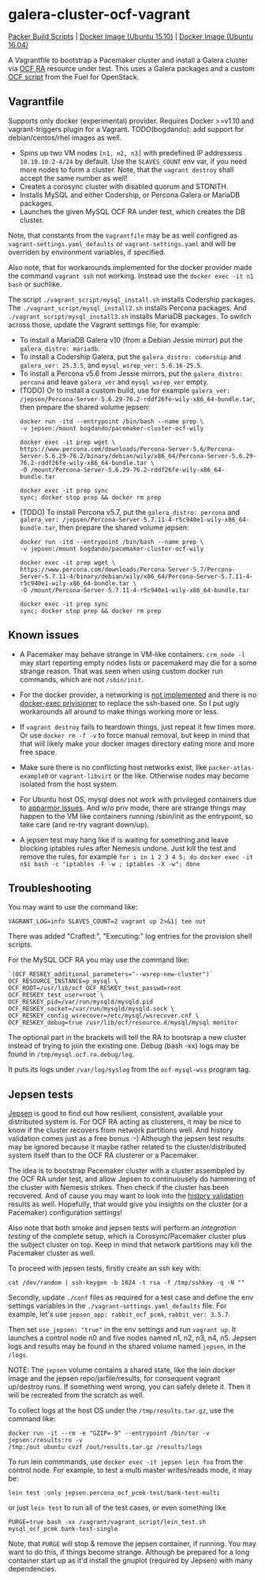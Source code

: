 # galera-cluster-ocf-vagrant

[Packer Build Scripts](https://github.com/bogdando/packer-atlas-example)
| [Docker Image (Ubuntu 15.10)](https://hub.docker.com/r/bogdando/pacemaker-cluster-ocf-wily/)
| [Docker Image (Ubuntu 16.04)](https://hub.docker.com/r/bogdando/pacemaker-cluster-ocf-xenial/)

A Vagrantfile to bootstrap a Pacemaker cluster and install a Galera cluster via
[OCF RA](http://www.linux-ha.org/wiki/OCF_Resource_Agents) resource under test.
This uses a Galera packages and a custom
[OCF script](https://github.com/openstack/fuel-library/blob/master/files/fuel-ha-utils/ocf/mysql-wss) from the Fuel for OpenStack.

## Vagrantfile

Supports only docker (experimental) provider.
Requires Docker >=v1.10 and vagrant-triggers plugin for a Vagrant.
TODO(bogdando): add support for debian/centos/rhel images as well.

* Spins up two VM nodes ``[n1, n2, n3]`` with predefined IP addressess
  ``10.10.10.2-4/24`` by default. Use the ``SLAVES_COUNT`` env var, if you need
  more nodes to form a cluster. Note, that the ``vagrant destroy`` shall accept
  the same number as well!
* Creates a corosync cluster with disabled quorum and STONITH.
* Installs MySQL and either Codership, or Percona Galera or MariaDB packages.
* Launches the given MySQL OCF RA under test, which creates the DB cluster.

Note, that constants from the ``Vagrantfile`` may be as well configred as
``vagrant-settings.yaml_defaults`` or ``vagrant-settings.yaml`` and will be
overriden by environment variables, if specified.

Also note, that for workarounds implemented for the docker provider made
the command ``vagrant ssh`` not working. Instead use the
``docker exec -it n1 bash`` or suchlike.

The script `./vagrant_script/mysql_install.sh` installs Codership packages.
The `./vagrant_script/mysql_install2.sh` installs Percona packages. And
`./vagrant_script/mysql_install3.sh` installs MariaDB packages. To switch
across those, update the Vagrant settings file, for example:

* To install a MariaDB Galera v10 (from a Debian Jessie mirror) put the
  `galera_distro: mariadb`.
* To install a Codership Galera, put the `galera_distro: codership` and
  `galera_ver: 25.3.5`, and `mysql_wsrep_ver: 5.6.16-25.5`.
* To install a Percona v5.6 from Jessie mirrors, put the `galera_distro: percona`
  and leave `galera_ver` and `mysql_wsrep_ver` empty.
* (TODO) Or to install a custom build, use for example
  `galera_ver: /jepsen/Percona-Server-5.6.29-76.2-rddf26fe-wily-x86_64-bundle.tar`,
  then prepare the shared volume jepsen:
  ```
  docker run -itd --entrypoint /bin/bash --name prep \
  -v jepsen:/mount bogdando/pacemaker-cluster-ocf-wily

  docker exec -it prep wget \
  https://www.percona.com/downloads/Percona-Server-5.6/Percona-Server-5.6.29-76.2/binary/debian/wily/x86_64/Percona-Server-5.6.29-76.2-rddf26fe-wily-x86_64-bundle.tar \
  -O /mount/Percona-Server-5.6.29-76.2-rddf26fe-wily-x86_64-bundle.tar

  docker exec -it prep sync
  sync; docker stop prep && docker rm prep
  ```
* (TODO) To install Percona v5.7, put the `galera_distro: percona` and
  `galera_ver: /jepsen/Percona-Server-5.7.11-4-r5c940e1-wily-x86_64-bundle.tar`,
  then prepare the shared volume jepsen:
  ```
  docker run -itd --entrypoint /bin/bash --name prep \
  -v jepsen:/mount bogdando/pacemaker-cluster-ocf-wily

  docker exec -it prep wget \
  https://www.percona.com/downloads/Percona-Server-5.7/Percona-Server-5.7.11-4/binary/debian/wily/x86_64/Percona-Server-5.7.11-4-r5c940e1-wily-x86_64-bundle.tar \
  -O /mount/Percona-Server-5.7.11-4-r5c940e1-wily-x86_64-bundle.tar

  docker exec -it prep sync
  sync; docker stop prep && docker rm prep
  ```

## Known issues

* A Pacemaker may behave strange in VM-like containers: ``crm_node -l`` may start
  reporting empty nodes lists or pacemakerd may die for a some strange reason.
  That was seen when using custom docker run commands, which are not ``/sbin/init``.

* For the docker provider, a networking is [not implemented](https://github.com/mitchellh/vagrant/issues/6667)
  and there is no [docker-exec privisioner](https://github.com/mitchellh/vagrant/issues/4179)
  to replace the ssh-based one. So I put ugly workarounds all around to make
  things working more or less.

* If ``vagrant destroy`` fails to teardown things, just repeat it few times more.
  Or use ``docker rm -f -v`` to force manual removal, but keep in mind that
  that will likely make your docker images directory eating more and more free
  space.

* Make sure there is no conflicting host networks exist, like
  ``packer-atlas-example0`` or ``vagrant-libvirt`` or the like. Otherwise nodes may
  become isolated from the host system.

* For Ubuntu host OS, mysql does not work with privileged containers due to [apparmor
  issues](https://github.com/docker/docker/issues/5490). And w/o priv mode, there
  are strange things may happen to the VM like containers running /sbin/init as
  the entrypoint, so take care (and re-try vagrant down/up).

* A jepsen test may hang like if is waiting for something and leave blocking iptables
  rules after Nemesis undone. Just kill the test and remove the rules, for
  example ``for i in 1 2 3 4 5; do docker exec -it n$i bash -c "iptables -F -w ;
  iptables -X -w"; done``

## Troubleshooting

You may want to use the command like:
```
VAGRANT_LOG=info SLAVES_COUNT=2 vagrant up 2>&1| tee out
```

There was added "Crafted:", "Executing:" log entries for the
provision shell scripts.

For the MySQL OCF RA you may use the command like:
```
`(OCF_RESKEY_additional_parameters="--wsrep-new-cluster")` OCF_RESOURCE_INSTANCE=p_mysql \
OCF_ROOT=/usr/lib/ocf OCF_RESKEY_test_passwd=root OCF_RESKEY_test_user=root \
OCF_RESKEY_pid=/var/run/mysqld/mysqld.pid OCF_RESKEY_socket=/var/run/mysqld/mysqld.sock \
OCF_RESKEY_config_wsrecover=/etc/mysql/wsrecover.cnf \
OCF_RESKEY_debug=true /usr/lib/ocf/resource.d/mysql/mysql monitor
```

The optional part in the brackets will tell the RA to bootsrap a new cluster instead
of trying to join the existing one. Debug (bash -xx) logs may be found in
`/tmp/mysql.ocf.ra.debug/log`.

It puts its logs under ``/var/log/syslog`` from the `ocf-mysql-wss` program tag.

## Jepsen tests

[Jepsen](https://github.com/aphyr/jepsen) is good to find out how resilient,
consistent, available your distributed system is. For OCF RA acting as
clusterers, it may be nice to know if the cluster recovers from network
partitions well. And history validation comes just as a free bonus :-)
Although the jepsen test results may be ignored because it maybe rather
related to the cluster/distributed system itself than to the OCF RA clusterer
or a Pacemaker.

The idea is to bootstrap Pacemaker cluster with a cluster assembpled by the
OCF RA under test, and allow Jepsen to continuousely do hammering of the cluster
with Nemesis strikes. Then check if the cluster has been recovered. And of cause
you may want to look into the
[history validation](https://aphyr.com/posts/314-computational-techniques-in-knossos)
results as well. Hopefully, that would give you insights on the cluster
(or a Pacemaker) configuration settings!

Also note that both smoke and jepsen tests will perform an *integration testing*
of the complete setup, which is Corosync/Pacemaker cluster plus the subject
cluster on top. Keep in mind that network partitions may kill the Pacemaker
cluster as well.

To proceed with jepsen tests, firstly create an ssh key with:
```
cat /dev/random | ssh-keygen -b 1024 -t rsa -f /tmp/sshkey -q -N ""
```
Secondly, update `./conf` files as required for a test case and define the env
settings variables in the `./vagrant-settings.yaml_defaults` file. For example,
let's use `jepsen_app: rabbit_ocf_pcmk`, `rabbit_ver: 3.5.7`.

Then set `use_jepsen: "true"` in the env settings  and run ``vagrant up``.
It launches a control node n0 and five nodes named n1, n2, n3, n4, n5. Jepsen logs
and results may be found in the shared volume named `jepsen`, in the `/logs`.

NOTE: The `jepsen` volume contains a shared state, like the lein docker image and
the jepsen repo/jarfile/results, for consequent vagrant up/destroy runs. If
something went wrong, you can safely delete it. Then it will be recreated from the
scratch as well.

To collect logs at the host OS under the `/tmp/results.tar.gz`, use the command like:
```
docker run -it --rm -e "GZIP=-9" --entrypoint /bin/tar -v jepsen:/results:ro -v
/tmp:/out ubuntu cvzf /out/results.tar.gz /results/logs
```

To run lein commmands, use ``docker exec -it jepsen lein foo`` from the control node.
For example, to test a multi master writes/reads mode, it may be:
```
lein test :only jepsen.percona_ocf_pcmk-test/bank-test-multi
```
or just ``lein test`` to run all of the test cases, or even something like
```
PURGE=true bash -xx /vagrant/vagrant_script/lein_test.sh mysql_ocf_pcmk bank-test-single
```
Note, that `PURGE` will stop & remove the jepsen container, if running. You may
want to do this, if things become strange. Although be prepared for a long
container start up as it'd install the gnuplot (required by Jepsen) with many dependencies.
